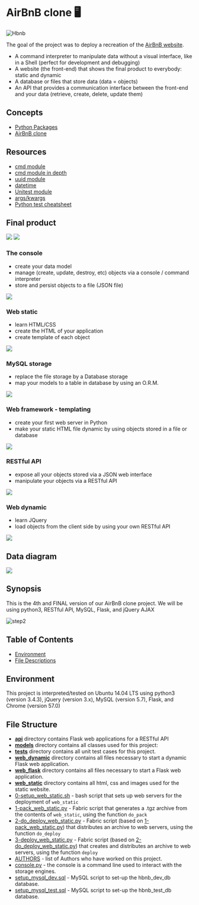 # AirBnB clone 🖥️

![Hbnb](https://github.com/peytonbrsmith/AirBnB_clone_v4/raw/master/65f4a1dd9c51265f49d0.png)

The goal of the project was to deploy a recreation of the [AirBnB website](https://www.airbnb.com/ "AirBnB website").

-   A command interpreter to manipulate data without a visual interface,
    like in a Shell (perfect for development and debugging)
-   A website (the front-end) that shows the final product to everybody:
    static and dynamic
-   A database or files that store data (data = objects)
-   An API that provides a communication interface between the front-end
    and your data (retrieve, create, delete, update them)

## Concepts
- [Python Packages](https://intranet.alxswe.com/concepts/66)
- [AirBnB clone](https://intranet.alxswe.com/concepts/74)

## Resources 
- [cmd module](https://docs.python.org/3.8/library/cmd.html)
- [cmd module in depth](http://pymotw.com/2/cmd/)
- [uuid module](https://docs.python.org/3.8/library/uuid.html)
- [datetime](https://docs.python.org/3.8/library/datetime.html)
- [Unitest module](https://docs.python.org/3.8/library/unittest.html#module-unittest)
- [args/kwargs](https://yasoob.me/2013/08/04/args-and-kwargs-in-python-explained/)
- [Python test cheatsheet](https://www.pythonsheets.com/notes/python-tests.html)


## Final product

![](https://github.com/peytonbrsmith/AirBnB_clone_v4/raw/master/fe2e3e7701dec72ce612472dab9bb55fe0e9f6d4.png)
![](https://github.com/peytonbrsmith/AirBnB_clone_v4/raw/master/da2584da58f1d99a72f0a4d8d22c1e485468f941.png)


### The console

-   create your data model
-   manage (create, update, destroy, etc) objects via a console /
    command interpreter
-   store and persist objects to a file (JSON file)

![](https://github.com/peytonbrsmith/AirBnB_clone_v4/raw/master/815046647d23428a14ca.png)

### Web static

-   learn HTML/CSS
-   create the HTML of your application
-   create template of each object

![](https://github.com/peytonbrsmith/AirBnB_clone_v4/raw/master/87c01524ada6080f40fc.png)

### MySQL storage

-   replace the file storage by a Database storage
-   map your models to a table in database by using an O.R.M.

![](https://github.com/peytonbrsmith/AirBnB_clone_v4/raw/master/5284383714459fa68841.png)

### Web framework - templating

-   create your first web server in Python
-   make your static HTML file dynamic by using objects stored in a file
    or database

![](https://github.com/peytonbrsmith/AirBnB_clone_v4/raw/master/cb778ec8a13acecb53ef.png)

### RESTful API

-   expose all your objects stored via a JSON web interface
-   manipulate your objects via a RESTful API

![](https://github.com/peytonbrsmith/AirBnB_clone_v4/raw/master/06fccc41df40ab8f9d49.png)

### Web dynamic

-   learn JQuery
-   load objects from the client side by using your own RESTful API

![](https://github.com/peytonbrsmith/AirBnB_clone_v4/raw/master/d2d06462824fab5846f3.png)

## Data diagram

![](https://github.com/peytonbrsmith/AirBnB_clone_v4/raw/master/99e1a8f2be8c09d5ce5ac321e8cf39f0917f8db5.jpg)

## Synopsis
This is the 4th and FINAL version of our AirBnB clone project. We will be using python3, RESTful API, MySQL, Flask, and jQuery AJAX

<p><img src="https://s3.amazonaws.com/intranet-projects-files/concepts/74/hbnb_step5.png" alt="step2"></p>

## Table of Contents
* [Environment](#environment)
* [File Descriptions](#file-structure)

## Environment
This project is interpreted/tested on Ubuntu 14.04 LTS using python3 (version 3.4.3), jQuery (version 3.x), MySQL (version 5.7), Flask, and Chrome (version 57.0)

## File Structure
- **[api](api)** directory contains Flask web applications for a RESTful API
- **[models](models)** directory contains all classes used for this project:
- **[tests](tests)** directory contains all unit test cases for this project.
- **[web_dynamic](web_dynamic)** directory contains all files necessary to start a dynamic Flask web application.
- **[web_flask](web_flask)** directory contains all files necessary to start a Flask web application.
- **[web_static](web_static)** directory contains all html, css and images used for the static website.
- [0-setup_web_static.sh](0-setup_web_static.sh) - bash script that sets up web servers for the deployment of `web_static`
- [1-pack_web_static.py](1-pack_web_static.py) - Fabric script that generates a .tgz archive from the contents of `web_static`, using the function `do_pack`
- [2-do_deploy_web_static.py](2-do_deploy_web_static.py) - Fabric script (based on [1-pack_web_static.py](1-pack_web_static.py)) that distributes an archive to web servers, using the function `do_deploy`
- [3-deploy_web_static.py](3-deploy_web_static.py) - Fabric script (based on [2-do_deploy_web_static.py](2-do_deploy_web_static.py)) that creates and distributes an archive to web servers, using the function `deploy`
- [AUTHORS](AUTHORS) - list of Authors who have worked on this project.
- [console.py](console.py) - the console is a command line used to interact with the storage engines. 
- [setup_mysql_dev.sql](setup_mysql_dev.sql) - MySQL script to set-up the hbnb_dev_db database.
- [setup_mysql_test.sql](setup_mysql_test.sql) - MySQL script to set-up the hbnb_test_db database.
